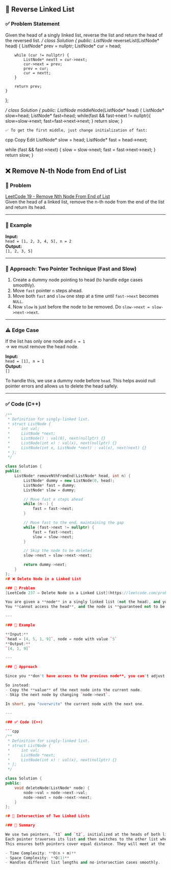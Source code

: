 
## 🔄 Reverse Linked List

### ✅ Problem Statement
Given the head of a singly linked list, reverse the list and return the head of the reversed list.
 */
class Solution {
public:
    ListNode* reverseList(ListNode* head) {
        ListNode* prev = nullptr;
        ListNode* cur = head;

        while (cur != nullptr) {
            ListNode* nextt = cur->next;
            cur->next = prev;
            prev = cur;
            cur = nextt;
        }

        return prev;
    }
};

 */
class Solution {
public:
    ListNode* middleNode(ListNode* head) {
        ListNode* slow=head;
        ListNode* fast=head;
        while(fast && fast->next != nullptr){
            slow=slow->next;
            fast=fast->next->next;
        }
        return slow;
    }

    ✅ To get the first middle, just change initialization of fast:
cpp
Copy
Edit
ListNode* slow = head;
ListNode* fast = head->next;

while (fast && fast->next) {
    slow = slow->next;
    fast = fast->next->next;
}
return slow;
}

## ❌ Remove N-th Node from End of List

### 🔗 Problem
[LeetCode 19 - Remove Nth Node From End of List](https://leetcode.com/problems/remove-nth-node-from-end-of-list/)  
Given the head of a linked list, remove the n-th node from the end of the list and return its head.

---

### 📘 Example

**Input:**  
`head = [1, 2, 3, 4, 5], n = 2`  
**Output:**  
`[1, 2, 3, 5]`  

---

### 🧠 Approach: Two Pointer Technique (Fast and Slow)

1. Create a dummy node pointing to head (to handle edge cases smoothly).
2. Move `fast` pointer `n` steps ahead.
3. Move both `fast` and `slow` one step at a time until `fast->next` becomes `NULL`.
4. Now `slow` is just before the node to be removed. Do `slow->next = slow->next->next`.

---

### ⚠️ Edge Case

If the list has only one node and `n = 1`  
→ we must remove the head node.

**Input:**  
`head = [1], n = 1`  
**Output:**  
`[]`  

To handle this, we use a dummy node before `head`. This helps avoid null pointer errors and allows us to delete the head safely.

---

### ✅ Code (C++)

```cpp
/**
 * Definition for singly-linked list.
 * struct ListNode {
 *     int val;
 *     ListNode *next;
 *     ListNode() : val(0), next(nullptr) {}
 *     ListNode(int x) : val(x), next(nullptr) {}
 *     ListNode(int x, ListNode *next) : val(x), next(next) {}
 * };
 */

class Solution {
public:
    ListNode* removeNthFromEnd(ListNode* head, int n) {
        ListNode* dummy = new ListNode(0, head);
        ListNode* fast = dummy;
        ListNode* slow = dummy;

        // Move fast n steps ahead
        while (n--) {
            fast = fast->next;
        }

        // Move fast to the end, maintaining the gap
        while (fast->next != nullptr) {
            fast = fast->next;
            slow = slow->next;
        }

        // Skip the node to be deleted
        slow->next = slow->next->next;

        return dummy->next;
    }
};
## ❌ Delete Node in a Linked List

### 🔗 Problem  
[LeetCode 237 – Delete Node in a Linked List](https://leetcode.com/problems/delete-node-in-a-linked-list/)  

You are given a **node** in a singly linked list (not the head), and you are required to delete it.  
You **cannot access the head**, and the node is **guaranteed not to be the last node**.

---

### 📘 Example

**Input:**  
`head = [4, 5, 1, 9]`, node = node with value `5`  
**Output:**  
`[4, 1, 9]`

---

### 🧠 Approach

Since you **don't have access to the previous node**, you can't adjust its `next` pointer.

So instead:
- Copy the **value** of the next node into the current node.
- Skip the next node by changing `node->next`.

In short, you "overwrite" the current node with the next one.

---

### ✅ Code (C++)

```cpp
/**
 * Definition for singly-linked list.
 * struct ListNode {
 *     int val;
 *     ListNode *next;
 *     ListNode(int x) : val(x), next(nullptr) {}
 * };
 */

class Solution {
public:
    void deleteNode(ListNode* node) {
        node->val = node->next->val;
        node->next = node->next->next;
    }
};

## 🔗 Intersection of Two Linked Lists

### 🧠 Summary

We use two pointers, `t1` and `t2`, initialized at the heads of both lists.  
Each pointer traverses its list and then switches to the other list when it reaches the end.  
This ensures both pointers cover equal distance. They will meet at the intersection node, or both will become `nullptr` if no intersection exists.

- Time Complexity: **O(n + m)**
- Space Complexity: **O(1)**
- Handles different list lengths and no-intersection cases smoothly.
